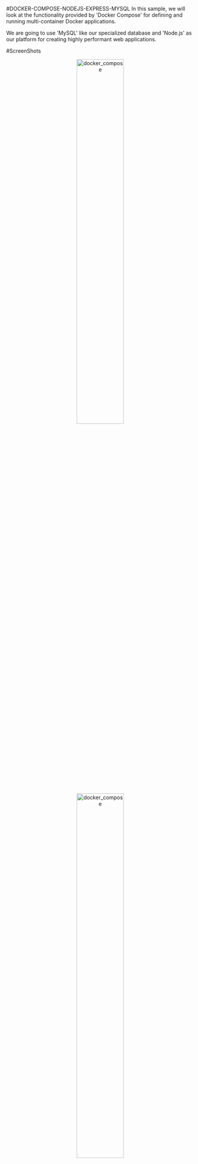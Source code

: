 #DOCKER-COMPOSE-NODEJS-EXPRESS-MYSQL
In this sample, we will look at the functionality provided by 'Docker Compose' for defining and running multi-container Docker applications.

We are going to use 'MySQL' like our specialized database and 'Node.js' as our platform for creating highly performant web applications.


#ScreenShots

<p align="center">
    <img src="Screenshots/docker_nodejs.png" alt="docker_compose" width="50%"/>
</p>

<p align="center">
    <img src="Screenshots/mysql.jpg" alt="docker_compose" width="50%"/>
</p>

### RUN THE PROJECT
`docker-compose up`

### INSPECT YOUR MYSQL CONTAINER(to see your database)
1. docker ps
2. docker exec -it YOUR_MYSQL_CONTAINER_ID bash
3. mysql -u root -p
4. put the password(123)
5. enter 
6. use CHIRINOS;
7. show tables;
8. describe EMPLOYEE;